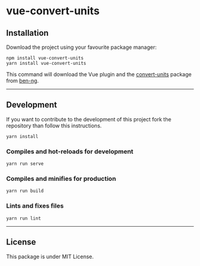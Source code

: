 # vue-convert-units

## Installation

Download the project using your favourite package manager:

```
npm install vue-convert-units
yarn install vue-convert-units
```

This command will download the Vue plugin and the [convert-units](https://github.com/ben-ng/convert-units) package from [ben-ng](https://github.com/ben-ng).

---

## Development

If you want to contribute to the development of this project fork the repository than follow this instructions.

```
yarn install
```

### Compiles and hot-reloads for development
```
yarn run serve
```

### Compiles and minifies for production
```
yarn run build
```

### Lints and fixes files
```
yarn run lint
```

---

## License

This package is under MIT License.
